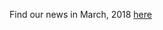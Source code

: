 Find our news in March, 2018 [here](https://drive.google.com/file/d/1kIp3eMQCN-RAY0zxht6rLqqtz5hMbj7l/view?usp=sharing)
